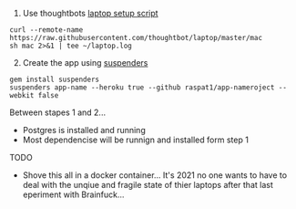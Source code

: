 1) Use thoughtbots [laptop setup script](https://github.com/thoughtbot/laptop)
```
curl --remote-name https://raw.githubusercontent.com/thoughtbot/laptop/master/mac
sh mac 2>&1 | tee ~/laptop.log
```
2) Create the app using [suspenders](https://github.com/thoughtbot/suspenders)
```
gem install suspenders
suspenders app-name --heroku true --github raspat1/app-nameroject --webkit false
```

Between stapes 1 and 2...
* Postgres is installed and running
* Most dependencise will be runnign and installed form step 1

TODO
* Shove this all in a docker container... It's 2021 no one wants to have to deal with the unqiue and fragile state of thier laptops after that last eperiment with Brainfuck...

